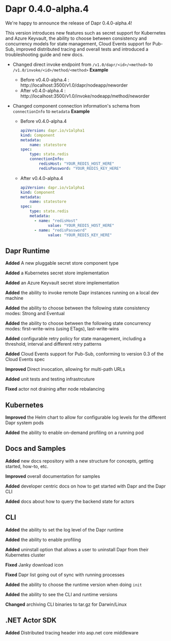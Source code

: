 # Dapr 0.4.0-alpha.4

We're happy to announce the release of Dapr 0.4.0-alpha.4!

This version introduces new features such as secret support for Kubernetes and Azure Keyvault, the ability to choose between consistency and concurrency models for state management, Cloud Events support for Pub-Sub, improved distributed tracing and overall tests and introduced a troubleshooting guide and new docs.

* Changed direct invoke endpoint from `/v1.0/dapr/<id>/<method>` to `/v1.0/invoke/<id>/method/<method>`
  **Example**
  - Before v0.4.0-alpha.4 : http://localhost:3500/v1.0/dapr/nodeapp/neworder
  - After v0.4.0-alpha.4 : http://localhost:3500/v1.0/invoke/nodeapp/method/neworder

* Changed component connection information's schema from `connectionInfo` to `metadata`
  **Example**
  - Before v0.4.0-alpha.4
    ```yaml
    apiVersion: dapr.io/v1alpha1
    kind: Component
    metadata:
        name: statestore
    spec:
        type: state.redis
        connectionInfo:
            redisHost: "YOUR_REDIS_HOST_HERE"
            redisPassword: "YOUR_REDIS_KEY_HERE"
    ```

  - After v0.4.0-alpha.4
    ```yaml
    apiVersion: dapr.io/v1alpha1
    kind: Component
    metadata:
        name: statestore
    spec:
        type: state.redis
        metadata:
          - name: "redisHost"
                value: "YOUR_REDIS_HOST_HERE"
          - name: "redisPassword"
                value: "YOUR_REDIS_KEY_HERE"

## Dapr Runtime

**Added** A new pluggable secret store component type

**Added** a Kubernetes secret store implementation

**Added** an Azure Keyvault secret store implementation

**Added** the ability to invoke remote Dapr instances running on a local dev machine

**Added** the ability to choose between the following state consistency modes: Strong and Eventual

**Added** the ability to choose between the following state concurrency modes: first-write-wins (using ETags), last-write-wins

**Added** configurable retry policy for state management, including a threshold, interval and different retry patterns

**Added** Cloud Events support for Pub-Sub, conforming to version 0.3 of the Cloud Events spec

**Improved** Direct invocation, allowing for multi-path URLs

**Added** unit tests and testing infrastrcuture

**Fixed** actor not draining after node rebalancing

## Kubernetes

**Improved** the Helm chart to allow for configurable log levels for the different Dapr system pods

**Added** the ability to enable on-demand profiling on a running pod


## Docs and Samples

**Added** new docs repository with a new structure for concepts, getting started, how-to, etc.

**Improved** overall documentation for samples

**Added** developer centric docs on how to get started with Dapr and the Dapr CLI

**Added** docs about how to query the backend state for actors


## CLI

**Added** the ability to set the log level of the Dapr runtime

**Added** the ability to enable profiling

**Added** uninstall option that allows a user to uninstall Dapr from their Kubernetes cluster

**Fixed** Janky download icon

**Fixed** Dapr list going out of sync with running processes

**Added** the ability to choose the runtime version when doing `init`

**Added** the ability to see the CLI and runtime versions

**Changed** archiving CLI binaries to tar.gz for Darwin/Linux

## .NET Actor SDK

**Added** Distributed tracing header into asp.net core middleware